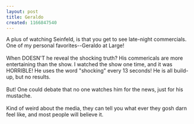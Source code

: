 ```yaml
---
layout: post
title: Geraldo
created: 1166847540
---
```

<p>A plus of watching Seinfeld, is that you get to see late-night commercials. One of my personal favorites--Geraldo at Large!<br />
	<br />
	When DOESN&#39;T he reveal the shocking truth? His commericals are more entertaining than the show. I watched the show one time, and it was HORRIBLE! He uses the word &quot;shocking&quot; every 13 seconds! He is all build-up, but no results.<br />
	<br />
	But! One could debate that no one watches him for the news, just for his mustache.<br />
	<br />
	Kind of weird about the media, they can tell you what ever they gosh darn feel like, and most people will believe it.&nbsp;</p>
